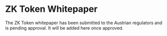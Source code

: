 # ZK Token Whitepaper

The ZK Token whitepaper has been submitted to the Austrian regulators and is pending approval. It will be added here once approved.&#x20;
